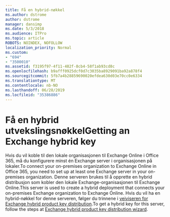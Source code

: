 ```yaml
---
title: Få en hybrid-nøkkel
ms.author: dstrome
author: dstrome
manager: dansimp
ms.date: 5/3/2018
ms.audience: ITPro
ms.topic: article
ROBOTS: NOINDEX, NOFOLLOW
localization_priority: Normal
ms.custom:
- "694"
- "3500010"
ms.assetid: f3195f97-4f11-482f-8cb4-58f1ab93cd8c
ms.openlocfilehash: b9afff0925dcf0d7c3035ba8929091ba92a878f4
ms.sourcegitcommit: 5fb7a4b28859690020efdea630d03e70cc0e6334
ms.translationtype: MT
ms.contentlocale: nb-NO
ms.lasthandoff: 06/28/2019
ms.locfileid: "35386886"
---
```

# <a name="getting-an-exchange-hybrid-key"></a><span data-ttu-id="aaebc-102">Få en hybrid utvekslingsnøkkel</span><span class="sxs-lookup"><span data-stu-id="aaebc-102">Getting an Exchange hybrid key</span></span>

<span data-ttu-id="aaebc-103">Hvis du vil koble til den lokale organisasjonen til Exchange Online i Office 365, må du konfigurere minst én Exchange server i organisasjonen på lokaler.</span><span class="sxs-lookup"><span data-stu-id="aaebc-103">To connect your on-premises organization to Exchange Online in Office 365, you need to set up at least one Exchange server in your on-premises organization.</span></span> <span data-ttu-id="aaebc-104">Denne serveren brukes til å opprette en hybrid distribusjon som kobler den lokale Exchange-organisasjonen til Exchange Online.</span><span class="sxs-lookup"><span data-stu-id="aaebc-104">This server is used to create a hybrid deployment that connects your on-premises Exchange organization to Exchange Online.</span></span> <span data-ttu-id="aaebc-105">Hvis du vil ha en hybrid-nøkkel for denne serveren, følger du trinnene i [veiviseren for Exchange hybrid product key distribution](https://aka.ms/hybridkey).</span><span class="sxs-lookup"><span data-stu-id="aaebc-105">To get a hybrid key for this server, follow the steps at [Exchange hybrid product key distribution wizard](https://aka.ms/hybridkey).</span></span>
  